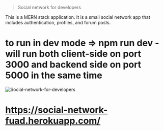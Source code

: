 > Social network for developers

This is a MERN stack application.
It is a small social network app that includes authentication, profiles, and forum posts.

# to run in dev mode => npm run dev - will run both client-side on port 3000 and backend side on port 5000 in the same time
![Social-network-for-developers](https://github.com/fuad-nasseraldeen/social-network-for-developers/assets/26096712/ded8b5d9-0b12-46dd-b2f2-9cfca1db19f7)

# https://social-network-fuad.herokuapp.com/
